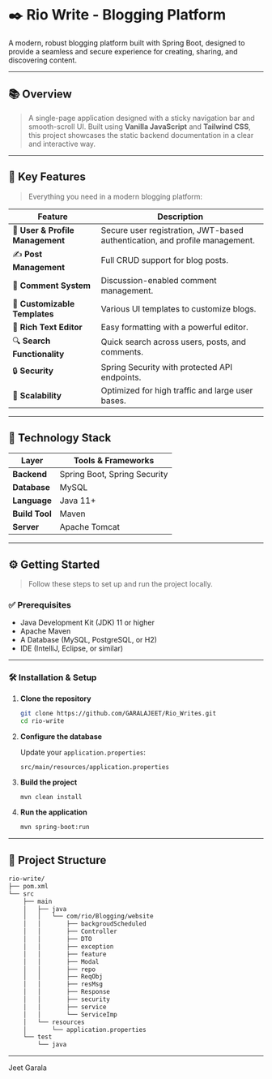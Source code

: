 # ✒️ Rio Write - Blogging Platform

A modern, robust blogging platform built with Spring Boot, designed to provide a seamless and secure experience for creating, sharing, and discovering content.

---

## 📚 Overview

> A single-page application designed with a sticky navigation bar and smooth-scroll UI. Built using **Vanilla JavaScript** and **Tailwind CSS**, this project showcases the static backend documentation in a clear and interactive way.

---

## 🔑 Key Features

> Everything you need in a modern blogging platform:

| Feature | Description |
|--------|-------------|
| 👤 **User & Profile Management** | Secure user registration, JWT-based authentication, and profile management. |
| ✍️ **Post Management** | Full CRUD support for blog posts. |
| 💬 **Comment System** | Discussion-enabled comment management. |
| 🎨 **Customizable Templates** | Various UI templates to customize blogs. |
| 📝 **Rich Text Editor** | Easy formatting with a powerful editor. |
| 🔍 **Search Functionality** | Quick search across users, posts, and comments. |
| 🔒 **Security** | Spring Security with protected API endpoints. |
| 🚀 **Scalability** | Optimized for high traffic and large user bases. |

---

## 🧰 Technology Stack

| Layer        | Tools & Frameworks               |
|-------------|----------------------------------|
| **Backend** | Spring Boot, Spring Security     |
| **Database**| MySQL                            |
| **Language**| Java 11+                         |
| **Build Tool**| Maven                          |
| **Server**   | Apache Tomcat                   |

---

## ⚙️ Getting Started

> Follow these steps to set up and run the project locally.

### ✅ Prerequisites

- Java Development Kit (JDK) 11 or higher  
- Apache Maven  
- A Database (MySQL, PostgreSQL, or H2)  
- IDE (IntelliJ, Eclipse, or similar)

---

### 🛠 Installation & Setup

1. **Clone the repository**
   ```bash
   git clone https://github.com/GARALAJEET/Rio_Writes.git
   cd rio-write
   ```

2. **Configure the database**

   Update your `application.properties`:
   ```
   src/main/resources/application.properties
   ```

3. **Build the project**
   ```bash
   mvn clean install
   ```

4. **Run the application**
   ```bash
   mvn spring-boot:run
   ```
   

---



## 📁 Project Structure

```bash
rio-write/
├── pom.xml
└── src
    ├── main
    │   ├── java
    │   │   └── com/rio/Blogging/website
    │   │       ├── backgroudScheduled
    │   │       ├── Controller
    │   │       ├── DTO
    │   │       ├── exception
    │   │       ├── feature
    │   │       ├── Modal
    │   │       ├── repo
    │   │       ├── ReqObj
    │   │       ├── resMsg
    │   │       ├── Response
    │   │       ├── security
    │   │       ├── service
    │   │       └── ServiceImp
    │   └── resources
    │       └── application.properties
    └── test
        └── java
```

---

 Jeet Garala
